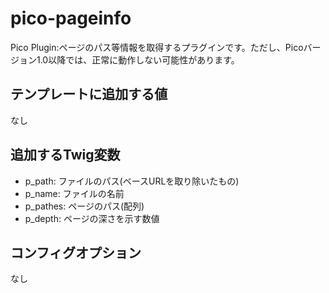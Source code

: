 # pico-pageinfo
Pico Plugin:ページのパス等情報を取得するプラグインです。ただし、Picoバージョン1.0以降では、正常に動作しない可能性があります。

## テンプレートに追加する値
なし
 
##  追加するTwig変数
 * p_path: ファイルのパス(ベースURLを取り除いたもの)
 * p_name: ファイルの名前
 * p_pathes: ページのパス(配列)
 * p_depth: ページの深さを示す数値

##  コンフィグオプション
なし
